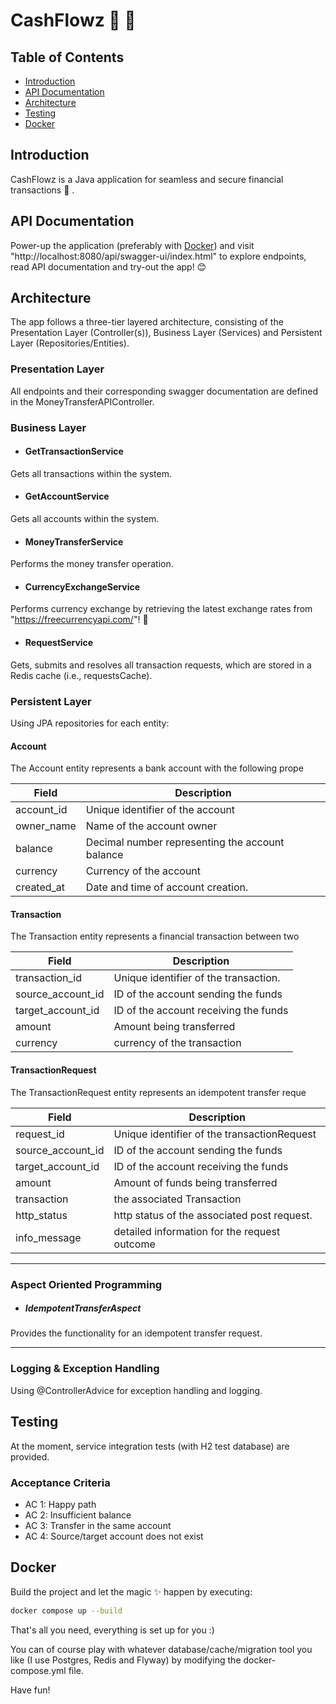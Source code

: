 # CashFlowz 💸 💸

## Table of Contents

- [Introduction](#introduction)
- [API Documentation](#API-Documentation)
- [Architecture](#architecture)
- [Testing](#testing)
- [Docker](#docker)

## Introduction

CashFlowz is a Java application for seamless and secure financial transactions 💸 .

## API Documentation

Power-up the application (preferably with [Docker](#docker-guidelines)) and
visit "http://localhost:8080/api/swagger-ui/index.html" to explore endpoints, read API documentation and try-out the
app! 😊

## Architecture

The app follows a three-tier layered architecture, consisting of the Presentation Layer (Controller(s)), Business
Layer (Services) and Persistent Layer (Repositories/Entities).

### Presentation Layer

All endpoints and their corresponding swagger documentation are defined in the MoneyTransferAPIController.

### Business Layer

- #### GetTransactionService

Gets all transactions within the system.

- #### GetAccountService

Gets all accounts within the system.

- #### MoneyTransferService

Performs the money transfer operation.

- #### CurrencyExchangeService

Performs currency exchange by retrieving the latest exchange rates from "https://freecurrencyapi.com/"! 💱

- #### RequestService

Gets, submits and resolves all transaction requests, which are stored in a Redis cache (i.e., requestsCache).

### Persistent Layer

Using JPA repositories for each entity:

#### Account

The Account entity represents a bank account with the following prope

| Field      | Description                                     |      
|------------|-------------------------------------------------|      
| account_id | Unique identifier of the account                |      
| owner_name | Name of the account owner                       |      
| balance    | Decimal number representing the account balance |     
| currency   | Currency of the account                         |                   
| created_at | Date and time of account creation.              |      

#### Transaction

The Transaction entity represents a financial transaction between two

| Field             | Description                           |         
|-------------------|---------------------------------------|         
| transaction_id    | Unique identifier of the transaction. |         
| source_account_id | ID of the account sending the funds   |         
| target_account_id | ID of the account receiving the funds |        
| amount            | Amount being transferred              |         
| currency          | currency of the transaction           |         

#### TransactionRequest

The TransactionRequest entity represents an idempotent transfer reque

| Field             | Description                                  | 
|-------------------|----------------------------------------------| 
| request_id        | Unique identifier of the transactionRequest  | 
| source_account_id | ID of the account sending the funds          | 
| target_account_id | ID of the account receiving the funds        | 
| amount            | Amount of funds being transferred            | 
| transaction       | the associated Transaction                   | 
| http_status       | http status of the associated post request.  | 
| info_message      | detailed information for the request outcome | 

_______________________________________

### Aspect Oriented Programming

- ##### IdempotentTransferAspect

Provides the functionality for an idempotent transfer request.
______________________________

### Logging & Exception Handling

Using @ControllerAdvice for exception handling and logging.

## Testing

At the moment, service integration tests (with H2 test database) are provided.

### Acceptance Criteria

- AC 1: Happy path
- AC 2: Insufficient balance
- AC 3: Transfer in the same account
- AC 4: Source/target account does not exist

## Docker

Build the project and let the magic ✨ happen by executing:

````bash
docker compose up --build
````

That's all you need, everything is set up for you :)

You can of course play with whatever database/cache/migration tool you like (I use Postgres, Redis and Flyway) by
modifying the docker-compose.yml file.

Have fun! 
